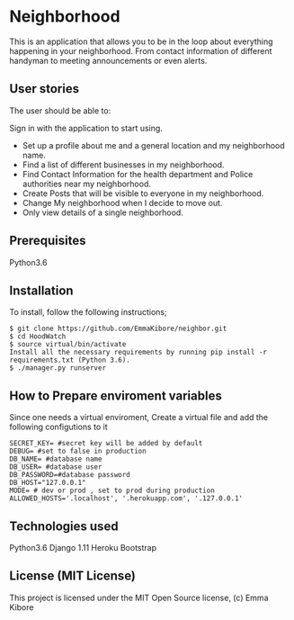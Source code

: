 # Neighborhood
This is an application that allows you to be in the loop about everything happening in your neighborhood. From contact information of different handyman to meeting announcements or even alerts.



## User stories
The user should be able to:

Sign in with the application to start using.
* Set up a profile about me and a general location and my neighborhood name.
* Find a list of different businesses in my neighborhood.
* Find Contact Information for the health department and Police authorities near my neighborhood.
* Create Posts that will be visible to everyone in my neighborhood.
* Change My neighborhood when I decide to move out.
* Only view details of a single neighborhood.

## Prerequisites
 Python3.6

## Installation
To install, follow the following instructions;

    $ git clone https://github.com/EmmaKibore/neighbor.git
    $ cd HoodWatch
    $ source virtual/bin/activate
    Install all the necessary requirements by running pip install -r requirements.txt (Python 3.6).
    $ ./manager.py runserver

## How to Prepare enviroment variables
Since one needs a virtual enviroment, Create a virtual file and add the following configutions to it

    SECRET_KEY= #secret key will be added by default
    DEBUG= #set to false in production
    DB_NAME= #database name
    DB_USER= #database user
    DB_PASSWORD=#database password
    DB_HOST="127.0.0.1"
    MODE= # dev or prod , set to prod during production
    ALLOWED_HOSTS='.localhost', '.herokuapp.com', '.127.0.0.1'


## Technologies used
Python3.6
Django 1.11
Heroku
Bootstrap

## License (MIT License)
This project is licensed under the MIT Open Source license, (c) Emma Kibore    